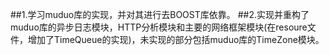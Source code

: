 ##1.学习muduo库的实现，并对其进行去BOOST库依靠。
##2.实现并重构了muduo库的异步日志模块，HTTP分析模块和主要的网络框架模块(在resoure文件，增加了TimeQueue的实现)，未实现的部分包括muduo库的TimeZone模块。

